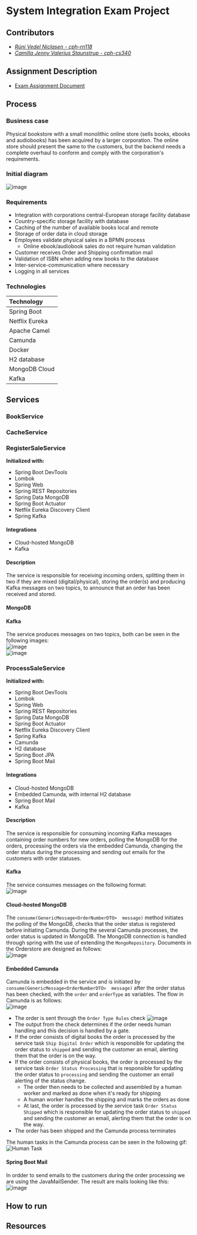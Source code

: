 # System Integration Exam Project 

## Contributors
- _[Rúni Vedel Niclasen - cph-rn118](https://github.com/Runi-VN)_
- _[Camilla Jenny Valerius Staunstrup - cph-cs340](https://github.com/Castau)_

## Assignment Description
* [Exam Assignment Document](https://github.com/Hold-Krykke-BA/System_Integration/blob/main/Examproject/Docs/SI2021ExamAssignment.pdf)

## Process
### Business case
Physical bookstore with a small monolithic online store (sells books, ebooks and audiobooks) has been acquired by a larger corporation. The online store should present the same to the customers, but the backend needs a complete overhaul to conform and comply with the corporation's requirements.

### Initial diagram  
![image](https://github.com/Hold-Krykke-BA/System_Integration/blob/main/Examproject/Diagrams/SystemDiagramFinal.PNG)

### Requirements
* Integration with corporations central-European storage facility database
* Country-specific storage facility with database
* Caching of the number of available books local and remote
* Storage of order data in cloud storage
* Employees validate physical sales in a BPMN process
  * Online ebook/audiobook sales do not require human validation
* Customer receives Order and Shipping confirmation mail
* Validation of ISBN when adding new books to the database
* Inter-service-communication where necessary
* Logging in all services

### Technologies
| Technology  |
|:--|
| Spring Boot |
|  Netflix Eureka |
|  Apache Camel |
|  Camunda |
|  Docker |
|  H2 database |
|  MongoDB Cloud |
|  Kafka |

## Services

### BookService

### CacheService

### RegisterSaleService
**Initialized with:**
* Spring Boot DevTools
* Lombok
* Spring Web
* Spring REST Repositories
* Spring Data MongoDB
* Spring Boot Actuator
* Netflix Eureka Discovery Client
* Spring Kafka

#### Integrations
* Cloud-hosted MongoDB  
* Kafka 

#### Description
The service is responsible for receiving incoming orders, splitting them in two if they are mixed (digital/physical), storing the order(s) and producing Kafka messages on two topics, to announce that an order has been received and stored. 

#### MongoDB

#### Kafka
The service produces messages on two topics, both can be seen in the following images:  
![image](https://github.com/Hold-Krykke-BA/System_Integration/blob/main/Examproject/Diagrams/KafkaMagicRegister.PNG)  
![image](https://github.com/Hold-Krykke-BA/System_Integration/blob/main/Examproject/Diagrams/KafkaMagicCacheTopics.PNG)  

### ProcessSaleService
**Initialized with:**
* Spring Boot DevTools
* Lombok
* Spring Web
* Spring REST Repositories
* Spring Data MongoDB
* Spring Boot Actuator
* Netflix Eureka Discovery Client
* Spring Kafka
* Camunda
* H2 database
* Spring Boot JPA
* Spring Boot Mail

#### Integrations
* Cloud-hosted MongoDB  
* Embedded Camunda, with internal H2 database  
* Spring Boot Mail  
* Kafka  

#### Description
The service is responsible for consuming incoming Kafka messages containing order numbers for new orders, polling the MongoDB for the orders, processing the orders via the embedded Camunda, changing the order status during the processing and sending out emails for the customers with order statuses. 

#### Kafka
The service consumes messages on the following format:  
![image](https://github.com/Hold-Krykke-BA/System_Integration/blob/main/Examproject/Diagrams/processingMSG.PNG)  

#### Cloud-hosted MongoDB
The `consume(GenericMessage<OrderNumberDTO>  message)` method initiates the polling of the MongoDB, checks that the order status is registered before initiating Camunda. During the several Camunda processes, the order status is updated in MongoDB. The MongoDB connection is handled through spring with the use of extending the `MongoRepository`.
Documents in the Orderstore are designed as follows:  
![image](https://github.com/Hold-Krykke-BA/System_Integration/blob/main/Examproject/Diagrams/mongoDBOrders.PNG)  

#### Embedded Camunda
Camunda is embedded in the service and is initiated by `consume(GenericMessage<OrderNumberDTO>  message)` after the order status has been checked, with the `order` and `orderType` as variables. The flow in Camunda is as follows:  
 ![image](https://github.com/Hold-Krykke-BA/System_Integration/blob/main/Examproject/Diagrams/CamundaBPMN.PNG)  
* The order is sent through the `Order Type Rules` check
  ![image](https://github.com/Hold-Krykke-BA/System_Integration/blob/main/Examproject/Diagrams/CamundaRulesDMN.PNG)  
* The output from the check determines if the order needs human handling and this decision is handled by a gate. 
* If the order consists of digital books the order is processed by the service task `Ship Digital Order` which is responsible for updating the order status to `shipped` and sending the customer an email, alerting them that the order is on the way. 
* If the order consists of physical books, the order is processed by the service task `Order Status Processing` that is responsible for updating the order status to `processing` and sending the customer an email alerting of the status change. 
  * The order then needs to be collected and assembled by a human worker and marked as done when it's ready for shipping
  * A human worker handles the shipping and marks the orders as done
  * At last, the order is processed by the service task `Order Status Shipped` which is responsible for updating the order status to `shipped` and sending the customer an email, alerting them that the order is on the way. 
* The order has been shipped and the Camunda process terminates

The human tasks in the Camunda process can be seen in the following gif:
![Human Task](https://github.com/Hold-Krykke-BA/System_Integration/blob/main/Examproject/Diagrams/camunda.gif?raw=true)  

#### Spring Boot Mail
In ordder to send emails to the customers during the order processing we are using the JavaMailSender. The result are mails looking like this:  
![image](https://github.com/Hold-Krykke-BA/System_Integration/blob/main/Examproject/Diagrams/CustomerMail.PNG)  


## How to run

## Resources

